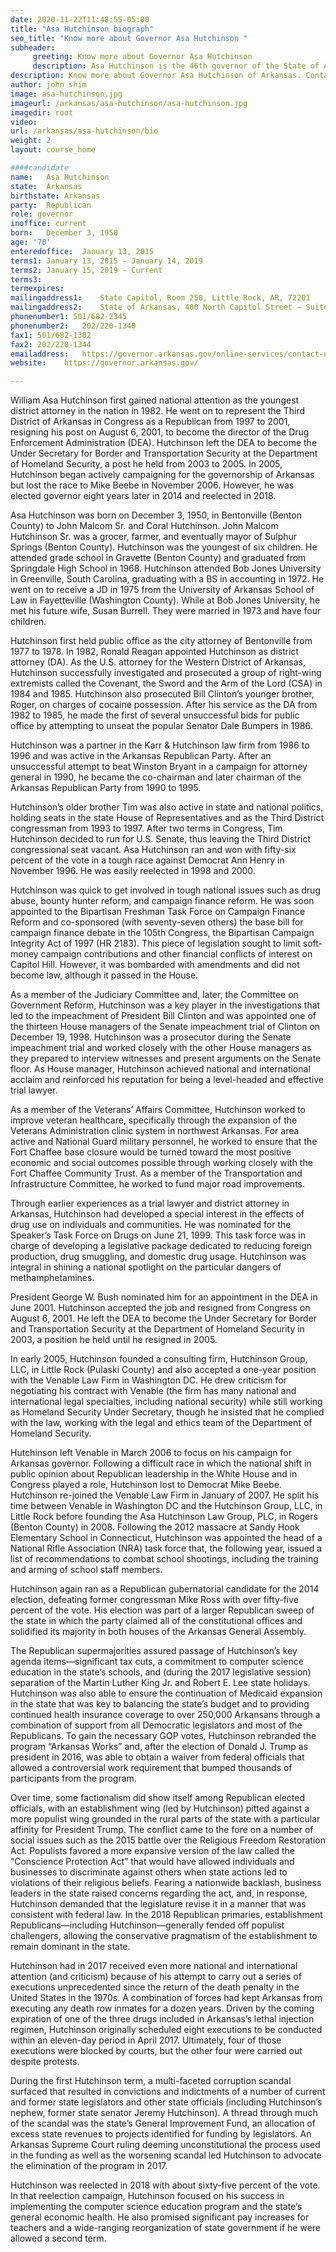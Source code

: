 ```yaml
---
date: 2020-11-22T11:48:55-05:00
title: "Asa Hutchinson biograph"
seo_title: "Know more about Governor Asa Hutchinson "
subheader:
     greeting: Know more about Governor Asa Hutchinson 
     description: Asa Hutchinson is the 46th governor of the State of Arkansas. In 2018, he was re-elected with 65% of the vote, receiving more votes than any other candidate for governor in the state’s history. Governor Hutchinson grew up on a small farm in Gravette. He is a graduate of the University of Arkansas law school. He and his wife, Susan, have been married 47 years. They have four children and six grandchildren. President Ronald Reagan appointed Governor Hutchinson as U.S. Attorney for the Western District of Arkansas. In 1996, he won the first of three successive terms in the U.S. House of Representatives. During his third term in Congress, President George W. Bush appointed him director of the Drug Enforcement Administration and later as an undersecretary in the newly created Department of Homeland Security. His experience established him as a national resource for his expertise on trade, energy, national security, and education. The Governor is the current Vice Chair of the National Governors Association.
description: Know more about Governor Asa Hutchinson of Arkansas. Contact information for Asa Hutchinson includes his email address, phone number, and mailing address.
author: john shim
image: asa-hutchinson.jpg
imageurl: /arkansas/asa-hutchinson/asa-hutchinson.jpg
imagedir: root
video:
url: /arkansas/asa-hutchinson/bio
weight: 2
layout: course_home

####candidate
name:	Asa Hutchinson
state:	Arkansas
birthstate: Arkansas
party:	Republican
role: governor
inoffice: current
born:	December 3, 1950
age: '70'
enteredoffice:	January 13, 2015 
terms1: January 13, 2015 - January 14, 2019
terms2: January 15, 2019 - Current
terms3: 
termexpires:	
mailingaddress1:	State Capitol, Room 250, Little Rock, AR, 72201
mailingaddress2:	State of Arkansas, 400 North Capitol Street – Suite 365 ,Washington, DC, 20001		
phonenumber1: 501/682-2345
phonenumber2:	202/220-1340
fax1: 501/682-1382
fax2: 202/220-1344
emailaddress:	https://governor.arkansas.gov/online-services/contact-us/
website:	https://governor.arkansas.gov/

---
```





William Asa Hutchinson first gained national attention as the youngest district attorney in the nation in 1982. He went on to represent the Third District of Arkansas in Congress as a Republican from 1997 to 2001, resigning his post on August 6, 2001, to become the director of the Drug Enforcement Administration (DEA). Hutchinson left the DEA to become the Under Secretary for Border and Transportation Security at the Department of Homeland Security, a post he held from 2003 to 2005. In 2005, Hutchinson began actively campaigning for the governorship of Arkansas but lost the race to Mike Beebe in November 2006. However, he was elected governor eight years later in 2014 and reelected in 2018.

Asa Hutchinson was born on December 3, 1950, in Bentonville (Benton County) to John Malcom Sr. and Coral Hutchinson. John Malcom Hutchinson Sr. was a grocer, farmer, and eventually mayor of Sulphur Springs (Benton County). Hutchinson was the youngest of six children. He attended grade school in Gravette (Benton County) and graduated from Springdale High School in 1968. Hutchinson attended Bob Jones University in Greenville, South Carolina, graduating with a BS in accounting in 1972. He went on to receive a JD in 1975 from the University of Arkansas School of Law in Fayetteville (Washington County). While at Bob Jones University, he met his future wife, Susan Burrell. They were married in 1973 and have four children.

Hutchinson first held public office as the city attorney of Bentonville from 1977 to 1978. In 1982, Ronald Reagan appointed Hutchinson as district attorney (DA). As the U.S. attorney for the Western District of Arkansas, Hutchinson successfully investigated and prosecuted a group of right-wing extremists called the Covenant, the Sword and the Arm of the Lord (CSA) in 1984 and 1985. Hutchinson also prosecuted Bill Clinton’s younger brother, Roger, on charges of cocaine possession. After his service as the DA from 1982 to 1985, he made the first of several unsuccessful bids for public office by attempting to unseat the popular Senator Dale Bumpers in 1986.

Hutchinson was a partner in the Karr & Hutchinson law firm from 1986 to 1996 and was active in the Arkansas Republican Party. After an unsuccessful attempt to beat Winston Bryant in a campaign for attorney general in 1990, he became the co-chairman and later chairman of the Arkansas Republican Party from 1990 to 1995.

Hutchinson’s older brother Tim was also active in state and national politics, holding seats in the state House of Representatives and as the Third District congressman from 1993 to 1997. After two terms in Congress, Tim Hutchinson decided to run for U.S. Senate, thus leaving the Third District congressional seat vacant. Asa Hutchinson ran and won with fifty-six percent of the vote in a tough race against Democrat Ann Henry in November 1996. He was easily reelected in 1998 and 2000.

Hutchinson was quick to get involved in tough national issues such as drug abuse, bounty hunter reform, and campaign finance reform. He was soon appointed to the Bipartisan Freshman Task Force on Campaign Finance Reform and co-sponsored (with seventy-seven others) the base bill for campaign finance debate in the 105th Congress, the Bipartisan Campaign Integrity Act of 1997 (HR 2183). This piece of legislation sought to limit soft-money campaign contributions and other financial conflicts of interest on Capitol Hill. However, it was bombarded with amendments and did not become law, although it passed in the House.

As a member of the Judiciary Committee and, later, the Committee on Government Reform, Hutchinson was a key player in the investigations that led to the impeachment of President Bill Clinton and was appointed one of the thirteen House managers of the Senate impeachment trial of Clinton on December 19, 1998. Hutchinson was a prosecutor during the Senate impeachment trial and worked closely with the other House managers as they prepared to interview witnesses and present arguments on the Senate floor. As House manager, Hutchinson achieved national and international acclaim and reinforced his reputation for being a level-headed and effective trial lawyer.

As a member of the Veterans’ Affairs Committee, Hutchinson worked to improve veteran healthcare, specifically through the expansion of the Veterans Administration clinic system in northwest Arkansas. For area active and National Guard military personnel, he worked to ensure that the Fort Chaffee base closure would be turned toward the most positive economic and social outcomes possible through working closely with the Fort Chaffee Community Trust. As a member of the Transportation and Infrastructure Committee, he worked to fund major road improvements.

Through earlier experiences as a trial lawyer and district attorney in Arkansas, Hutchinson had developed a special interest in the effects of drug use on individuals and communities. He was nominated for the Speaker’s Task Force on Drugs on June 21, 1999. This task force was in charge of developing a legislative package dedicated to reducing foreign production, drug smuggling, and domestic drug usage. Hutchinson was integral in shining a national spotlight on the particular dangers of methamphetamines.

President George W. Bush nominated him for an appointment in the DEA in June 2001. Hutchinson accepted the job and resigned from Congress on August 6, 2001. He left the DEA to become the Under Secretary for Border and Transportation Security at the Department of Homeland Security in 2003, a position he held until he resigned in 2005.

In early 2005, Hutchinson founded a consulting firm, Hutchinson Group, LLC, in Little Rock (Pulaski County) and also accepted a one-year position with the Venable Law Firm in Washington DC. He drew criticism for negotiating his contract with Venable (the firm has many national and international legal specialties, including national security) while still working as Homeland Security Under Secretary, though he insisted that he complied with the law, working with the legal and ethics team of the Department of Homeland Security.

Hutchinson left Venable in March 2006 to focus on his campaign for Arkansas governor. Following a difficult race in which the national shift in public opinion about Republican leadership in the White House and in Congress played a role, Hutchinson lost to Democrat Mike Beebe. Hutchinson re-joined the Venable Law Firm in January of 2007. He split his time between Venable in Washington DC and the Hutchinson Group, LLC, in Little Rock before founding the Asa Hutchinson Law Group, PLC, in Rogers (Benton County) in 2008. Following the 2012 massacre at Sandy Hook Elementary School in Connecticut, Hutchinson was appointed the head of a National Rifle Association (NRA) task force that, the following year, issued a list of recommendations to combat school shootings, including the training and arming of school staff members.

Hutchinson again ran as a Republican gubernatorial candidate for the 2014 election, defeating former congressman Mike Ross with over fifty-five percent of the vote. His election was part of a larger Republican sweep of the state in which the party claimed all of the constitutional offices and solidified its majority in both houses of the Arkansas General Assembly.

The Republican supermajorities assured passage of Hutchinson’s key agenda items—significant tax cuts, a commitment to computer science education in the state’s schools, and (during the 2017 legislative session) separation of the Martin Luther King Jr. and Robert E. Lee state holidays. Hutchinson was also able to ensure the continuation of Medicaid expansion in the state that was key to balancing the state’s budget and to providing continued health insurance coverage to over 250,000 Arkansans through a combination of support from all Democratic legislators and most of the Republicans. To gain the necessary GOP votes, Hutchinson rebranded the program “Arkansas Works” and, after the election of Donald J. Trump as president in 2016, was able to obtain a waiver from federal officials that allowed a controversial work requirement that bumped thousands of participants from the program.

Over time, some factionalism did show itself among Republican elected officials, with an establishment wing (led by Hutchinson) pitted against a more populist wing grounded in the rural parts of the state with a particular affinity for President Trump. The conflict came to the fore on a number of social issues such as the 2015 battle over the Religious Freedom Restoration Act. Populists favored a more expansive version of the law called the “Conscience Protection Act” that would have allowed individuals and businesses to discriminate against others when state actions led to violations of their religious beliefs. Fearing a nationwide backlash, business leaders in the state raised concerns regarding the act, and, in response, Hutchinson demanded that the legislature revise it in a manner that was consistent with federal law. In the 2018 Republican primaries, establishment Republicans—including Hutchinson—generally fended off populist challengers, allowing the conservative pragmatism of the establishment to remain dominant in the state.

Hutchinson had in 2017 received even more national and international attention (and criticism) because of his attempt to carry out a series of executions unprecedented since the return of the death penalty in the United States in the 1970s. A combination of forces had kept Arkansas from executing any death row inmates for a dozen years. Driven by the coming expiration of one of the three drugs included in Arkansas’s lethal injection regimen, Hutchinson originally scheduled eight executions to be conducted within an eleven-day period in April 2017. Ultimately, four of those executions were blocked by courts, but the other four were carried out despite protests.

During the first Hutchinson term, a multi-faceted corruption scandal surfaced that resulted in convictions and indictments of a number of current and former state legislators and other state officials (including Hutchinson’s nephew, former state senator Jeremy Hutchinson). A thread through much of the scandal was the state’s General Improvement Fund, an allocation of excess state revenues to projects identified for funding by legislators. An Arkansas Supreme Court ruling deeming unconstitutional the process used in the funding as well as the worsening scandal led Hutchinson to advocate the elimination of the program in 2017.

Hutchinson was reelected in 2018 with about sixty-five percent of the vote. In that reelection campaign, Hutchinson focused on his success in implementing the computer science education program and the state’s general economic health. He also promised significant pay increases for teachers and a wide-ranging reorganization of state government if he were allowed a second term.